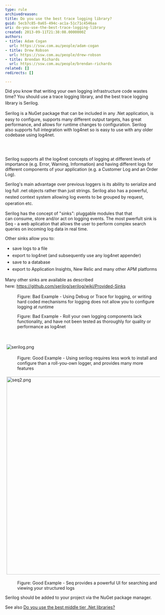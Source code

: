 ```yaml
---
type: rule
archivedreason: 
title: Do you use the best trace logging library?
guid: 5ecb7c85-0a65-494c-ac1a-51c71c4546aa
uri: do-you-use-the-best-trace-logging-library
created: 2013-09-11T21:38:08.0000000Z
authors:
- title: Adam Cogan
  url: https://ssw.com.au/people/adam-cogan
- title: Drew Robson
  url: https://ssw.com.au/people/drew-robson
- title: Brendan Richards
  url: https://ssw.com.au/people/brendan-richards
related: []
redirects: []

---
```



<p class="p1">Did you know that writing your own logging infrastructure code wastes time? You should use a trace logging library, and&#160;t<span style="line-height&#58;20.7999992370605px;">he best trace logging library is Serilog.</span></p><p class="p2"><span style="line-height&#58;20.7999992370605px;">Serilog&#160;</span>is a NuGet package that can be included in any .Net application, is easy to configure, supports many different output targets, has great performance, and allows for runtime changes to configuration. Serilog also&#160;supports&#160;full integration with log4net so is easy to use with any older codebase using log4net.</p>
<br><excerpt class='endintro'></excerpt><br>
<p class="p1">Serilog supports all the log4net&#160;concepts of logging at different levels of importance (e.g. Error, Warning, Information) and having different logs for different components of your application (e.g. a Customer Log and an Order Log).</p><p class="p1"><span style="line-height&#58;20.7999992370605px;">Serilog's main advantage over previous loggers is its ability to serialize and log full .net objects rather than just strings.</span><span style="line-height&#58;20.7999992370605px;">&#160;Serilog also has a&#160;powerful, nested context system allowing log events to be grouped by request, operation etc.&#160;</span><br></p><p class="p1">Serilog has the concept of &quot;sinks&quot;&#58; pluggable modules that that can&#160;consume, store and/or act on logging events. The most pwerfult sink is Seq - a web aplication that allows the user to perform complex search queries&#160;on incoming log data in real time.</p><p class="p1">Other sinks allow you to&#58;</p><ul class="p1"><li><span style="line-height&#58;1.6;">​save logs to a file</span><br></li><li><span style="line-height&#58;1.6;">export to log4net (and subsequently use any log4net appender)</span></li><li><span style="line-height&#58;1.6;">save to a&#160;database</span></li><li><span style="line-height&#58;1.6;">export to Application Insights, New Relic and many other APM platforms<br></span></li></ul><div><span style="line-height&#58;20.7999992370605px;">Many other sinks are available as described here&#58;&#160;<a href="https&#58;//github.com/serilog/serilog/wiki/Provided-Sinks">https&#58;//github.com/serilog/serilog/wiki/Provided-Sinks​</a></span></div><dl class="badImage"><dt><img src="/PublishingImages/trace-logging-bad.jpg" alt="" /></dt><dd>Figure&#58; Bad Example - Using Debug or Trace for logging, or writing hard coded mechanisms for logging does not allow you to configure logging at runtime</dd></dl><dl class="badImage"><dt><img src="/PublishingImages/trace-logging-bad-2.jpg" alt="" /></dt><dd>Figure&#58; Bad Example - Roll your own logging components lack functionality, and have not been tested as thoroughly for quality or performance as log4net</dd><p class="ssw15-rteElement-P">​<br></p><p class="ssw15-rteElement-P"><img src="/SiteAssets/do-you-use-the-best-trace-logging-library/serilog.png" alt="serilog.png" style="margin&#58;5px;" /><br></p></dl><dl class="goodImage"><dt></dt><dd>Figure&#58; Good Example - Using serilog&#160;requires less work to install and configure than a roll-you-own logger, and provides many more features</dd><p class="ssw15-rteElement-P"><img src="/SiteAssets/do-you-use-the-best-trace-logging-library/seq2.png" alt="seq2.png" style="margin&#58;5px;width&#58;650px;" /><br></p><dd>Figure&#58; Good Example - Seq provides a powerful UI for searching and viewing your structured logs</dd></dl>

<p>Serilog&#160;should be added to your project via the NuGet package manager.</p><p>See also&#160;<a href="/_layouts/15/FIXUPREDIRECT.ASPX?WebId=3dfc0e07-e23a-4cbb-aac2-e778b71166a2&amp;TermSetId=07da3ddf-0924-4cd2-a6d4-a4809ae20160&amp;TermId=9ea489f4-032b-4e5b-a0e0-df5a0c3148fe" style="line-height&#58;20.7999992370605px;">Do you use the best middle tier .Net libraries?</a><span style="line-height&#58;20.7999992370605px;">&#160;</span><br></p>


